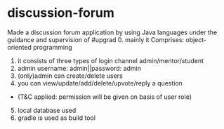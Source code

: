 # discussion-forum
Made a discussion forum application by using Java languages under the guidance and supervision of #upgrad
0. mainly it Comprises: object-oriented programming
1. it consists of three types of login channel admin/mentor/student
2. admin username: admin||password: admin
3. (only)admin can create/delete users
4. you can view/update/add/delete/upvote/reply a question
- (T&C applied: permission will be given on basis of user role)
5. local database used
6. gradle is used as build tool
